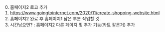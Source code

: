0. 홈페이지2 로고 추가
1. https://www.goingtointernet.com/2020/11/create-shopping-website.html
2. 홈페이지2 완료 후 홈페이지1 남은 부분 작업할 것.
3. 시간남으면? : 홈페이지2 다른 페이지 및 추가 기능(카트 같은거) 추가
